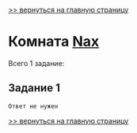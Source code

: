 [>> вернуться на главную страницу](https://github.com/BEPb/tryhackme/blob/master/README.md)

# Комната [Nax](https://tryhackme.com/r/room/nax) 

Всего 1 заданиe:
## Задание 1

```commandline
Ответ не нужен
```

[>> вернуться на главную страницу](https://github.com/BEPb/tryhackme/blob/master/README.md)